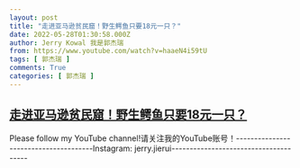 ```yaml
---
layout: post
title: "走进亚马逊贫民窟！野生鳄鱼只要18元一只？"
date: 2022-05-28T01:30:58.000Z
author: Jerry Kowal 我是郭杰瑞
from: https://www.youtube.com/watch?v=haaeN4i59tU
tags: [ 郭杰瑞 ]
comments: True
categories: [ 郭杰瑞 ]
---
```

<!--1653701458000-->
[走进亚马逊贫民窟！野生鳄鱼只要18元一只？](https://www.youtube.com/watch?v=haaeN4i59tU)
------

<div>
Please follow my YouTube channel!请关注我的YouTube账号！--------------------------------------Instagram: jerry.jierui--------------------------------------
</div>
